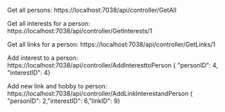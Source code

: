 Get all persons: https://localhost:7038/api/controller/GetAll

Get all interests for a person: https://localhost:7038/api/controller/GetInterests/1

Get all links for a person: https://localhost:7038/api/controller/GetLinks/1

Add interest to a person: https://localhost:7038/api/controller/AddInteresttoPerson { "personID": 4, "interestID": 4}

Add new link and hobby to person: https://localhost:7038/api/controller/AddLinkInterestandPerson { "personID": 2,"interestID": 6,"linkID": 9}
